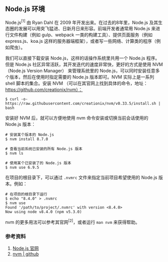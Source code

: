 ## Node.js 环境

Node.js<sup>[1]</sup> 由 Ryan Dahl 在 2009 年开发出来。在过去的8年里，Node.js 及其生态圈的发展可以用突飞猛进、日新月日来形容。前端开发者通常用 Node.js 来进行文件构建（例如 gulp、webpack 一类的构建工具）、提供页面服务（例如 express.js、koa.js 这样的服务器端框架），或者写一些网络、计算类的程序（例如爬虫）。

我们可以直接下载安装 Node.js，这样的话操作系统里共用一个 Node.js 程序。但是 Node.js 社区异常活跃，其开发迭代的速度非常快，更好的方式是使用 NVM（Node.js Version Manager） 来管理系统里的 Node.js，可以同时安装任意多个版本，然后在使用时指定需要的 Node.js 版本即可。NVM 实际上是一系列 shell 脚本的集合。安装 NVM （可以在其官网上找到具体的命令，地址：https://github.com/creationix/nvm）：

```
$ curl -o- https://raw.githubusercontent.com/creationix/nvm/v0.33.5/install.sh | bash
```

安装好 NVM 后，就可以方便地使用 nvm 命令安装或切换当前会话使用的 Node.js 版本：

```
# 安装某个版本的 Node.js
$ nvm install 8.7.0

# 查看当前系统已安装的所有 Node.js 版本
$ nvm ls

# 使用某个已安装了的 Node.js 版本
$ nvm use 6.9.5
```

在项目的根目录下，可以通过 `.nvmrc` 文件来指定当前项目希望使用的 Node.js 版本。例如：

```
# 在项目的根目录下运行
$ echo "8.4.0" > .nvmrc
$ nvm use
Found '/path/to/project/.nvmrc' with version <8.4.0>
Now using node v8.4.0 (npm v5.3.0)
```

nvm 的更多用法可以参考其官网<sup>[2]</sup>，或者运行 `man nvm` 来获得帮助。


### 参考资料

1. [Node.js 官网](https://nodejs.org/en/)
2. [nvm | github](https://github.com/creationix/nvm)
